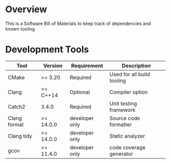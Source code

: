 # Overview
This is a Software Bill of Materials to keep track of dependencies and known tooling

# Development Tools

| Tool | Version | Requirement | Description |
|------|---------|-------------|-------------|
| CMake | >= 3.20| Required | Used for all build tooling |
| Clang | >= C++14 | Optional | Compiler option |
| Catch2 | 3.4.0 | Required | Unit testing framework |
| Clang format | >= 14.0.0 | developer only | Source code formatter |
| Clang tidy | >= 14.0.0 | developer only | Static analyzer |
| gcov | >= 11.4.0 | developer only | code coverage generator |
